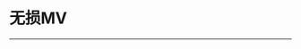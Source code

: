 
  # 无损MV
  ---

  <Common-LinkList :linkList='{"name":"无损MV","item":[{"link":"https://www.sq688.com","icon":"https://www.sq688.com/favicon.ico","text":"超高无损音乐"},{"link":"","icon":"/logo.png","text":"赞助会员可浏览"},{"link":"http://www.acgjc.com/","icon":"http://www.acgjc.com/favicon.ico","text":"动漫无损-漫音社"},{"link":"http://tieba.baidu.com/f?kw=%E6%97%A0%E6%8D%9F%E9%9F%B3%E4%B9%90&traceid=","icon":"http://tieba.baidu.com/favicon.ico","text":"无损音乐贴吧"},{"link":"https://www.cdbao.net","icon":"https://www.cdbao.net/favicon.ico","text":"CD包音乐网"},{"link":"http://www.zasv.net/forum-44-1.html","icon":"http://www.zasv.net/favicon.ico","text":"杂碎音乐论坛"},{"link":"http://bbs.musicool.cn","icon":"http://bbs.musicool.cn/favicon.ico","text":"炫音音乐论坛"},{"link":"https://www.maomicd.com/","icon":"https://www.maomicd.com/favicon.ico","text":"猫咪音乐网"},{"link":"https://wusunyinyue.cn","icon":"/logo.png","text":"无损音乐网"},{"link":"http://www.moofeel.com/forum.php","icon":"http://www.moofeel.com/favicon.ico","text":"磨坊音乐"},{"link":"http://bbs.besgold.com","icon":"http://bbs.besgold.com/favicon.ico","text":"百事高音乐论坛"},{"link":"http://www.mixrnb.com","icon":"http://www.mixrnb.com/favicon.ico","text":"MixRNB"},{"link":"http://www.yinyuetai.com","icon":"http://www.yinyuetai.com/favicon.ico","text":"音悦台"},{"link":"http://tool.mkblog.cn/yinyuetai/","icon":"http://tool.mkblog.cn/favicon.ico","text":"音悦台视频解析"},{"link":"https://v.qq.com/music/","icon":"https://v.qq.com/favicon.ico","text":"腾讯MV"},{"link":"http://music.iqiyi.com","icon":"http://music.iqiyi.com/favicon.ico","text":"爱奇艺MV"},{"link":"http://www.kuwo.cn/mvs","icon":"http://www.kuwo.cn/favicon.ico","text":"酷我MV"},{"link":"http://www.kugou.com/mvweb/html/","icon":"http://www.kugou.com/favicon.ico","text":"酷狗MV"},{"link":"https://www.dlkoo.com/down/6/","icon":"https://www.dlkoo.com/favicon.ico","text":"大连生活网MV"},{"link":"http://www.xiazaimv.com/forum.php","icon":"http://www.xiazaimv.com/favicon.ico","text":"SQHD"},{"link":"http://t.hdjay.com/forum.php","icon":"http://t.hdjay.com/favicon.ico","text":"可乐分享"},{"link":"https://note.youdao.com/ynoteshare1/index.html?id=a9640bda4d9c0a9206e0ce687e26e92e&type=note","icon":"https://note.youdao.com/favicon.ico","text":"更多"}]}'/>
  